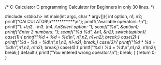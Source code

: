 /* C-Calculator
C programming Calculator for Beginners in only 30 lines.
*/

#include <stdio.h>
int main(int argc, char * argv[]){
    int option, n1, n2;
    printf("CALCULATOR\n***********\n");
    printf("Available operators: \n");
    printf("1. +\n2. -\n3. *\n4. /\nSelect option: ");
    scanf("%d", &option);
    printf("Enter 2 numbers: ");
    scanf("%d %d", &n1, &n2);
    switch(option){
        case(1):{
            printf("%d + %d = %d\n", n1,n2, n1+n2);
            break;}
        case(2):{
             printf("%d - %d = %d\n",n1,n2, n1-n2);
            break;}
        case(3):{
            printf("%d * %d = %d\n",n1,n2, n1*n2);
            break;}
        case(4):{
            printf("%d / %d = %d\n",n1,n2, n1/n2);
            break;}
        default:{
            printf("You entered wrong operator.\n");
            break;
        }
    }return 0;
}

